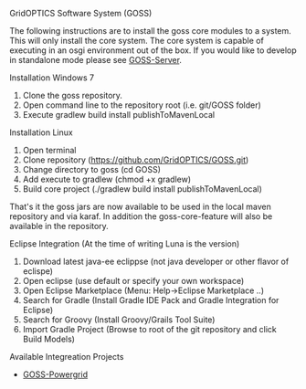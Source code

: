 GridOPTICS Software System (GOSS)

The following instructions are to install the goss core modules to a system.  This will only install 
the core system.  The core system is capable of executing in an osgi environment out of the box.  If
you would like to develop in standalone mode please see [GOSS-Server](https://github.com/GridOPTICS/GOSS-Server).

Installation Windows 7
  1. Clone the goss repository.
  2. Open command line to the repository root (i.e. git/GOSS folder)
  3. Execute gradlew build install publishToMavenLocal

Installation Linux
  1. Open terminal 
  2. Clone repository (https://github.com/GridOPTICS/GOSS.git)
  3. Change directory to goss (cd GOSS)
  4. Add execute to gradlew (chmod +x gradlew)
  5. Build core project (./gradlew build install publishToMavenLocal)

That's it the goss jars are now available to be used in the local maven repository and 
via karaf.  In addition the goss-core-feature will also be available in the repository.

Eclipse Integration (At the time of writing Luna is the version)
  1. Download latest java-ee eclippse (not java developer or other flavor of eclispe)
  2. Open eclipse (use default or specify your own workspace)
  3. Open Eclipse Marketplace (Menu: Help->Eclipse Marketplace ..)
  4. Search for Gradle (Install Gradle IDE Pack and Gradle Integration for Eclipse)
  5. Search for Groovy (Install Groovy/Grails Tool Suite)
  6. Import Gradle Project (Browse to root of the git repository and click Build Models)

Available Integreation Projects
  - [GOSS-Powergrid](https://github.com/GridOPTICS/GOSS-Powergrid)
